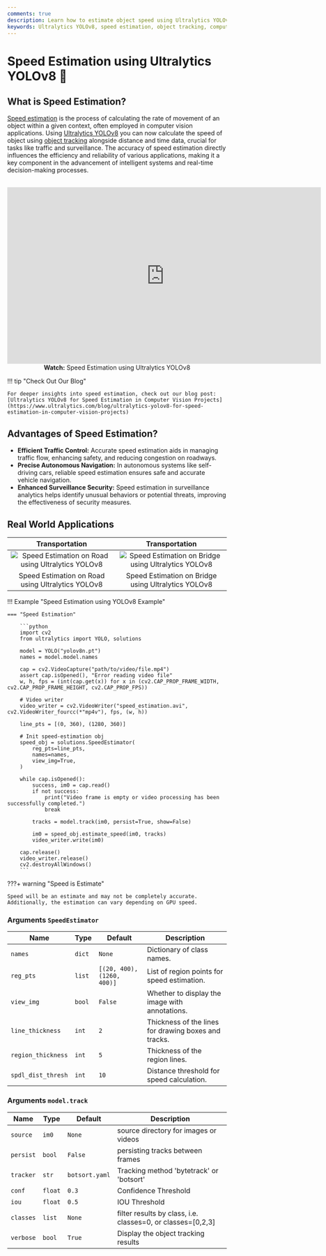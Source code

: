 ```yaml
---
comments: true
description: Learn how to estimate object speed using Ultralytics YOLOv8 for applications in traffic control, autonomous navigation, and surveillance.
keywords: Ultralytics YOLOv8, speed estimation, object tracking, computer vision, traffic control, autonomous navigation, surveillance, security
---
```


# Speed Estimation using Ultralytics YOLOv8 🚀

## What is Speed Estimation?

[Speed estimation](https://www.ultralytics.com/blog/ultralytics-yolov8-for-speed-estimation-in-computer-vision-projects) is the process of calculating the rate of movement of an object within a given context, often employed in computer vision applications. Using [Ultralytics YOLOv8](https://github.com/ultralytics/ultralytics/) you can now calculate the speed of object using [object tracking](../modes/track.md) alongside distance and time data, crucial for tasks like traffic and surveillance. The accuracy of speed estimation directly influences the efficiency and reliability of various applications, making it a key component in the advancement of intelligent systems and real-time decision-making processes.

<p align="center">
  <br>
  <iframe loading="lazy" width="720" height="405" src="https://www.youtube.com/embed/rCggzXRRSRo"
    title="YouTube video player" frameborder="0"
    allow="accelerometer; autoplay; clipboard-write; encrypted-media; gyroscope; picture-in-picture; web-share"
    allowfullscreen>
  </iframe>
  <br>
  <strong>Watch:</strong> Speed Estimation using Ultralytics YOLOv8
</p>

!!! tip "Check Out Our Blog"

    For deeper insights into speed estimation, check out our blog post: [Ultralytics YOLOv8 for Speed Estimation in Computer Vision Projects](https://www.ultralytics.com/blog/ultralytics-yolov8-for-speed-estimation-in-computer-vision-projects)

## Advantages of Speed Estimation?

- **Efficient Traffic Control:** Accurate speed estimation aids in managing traffic flow, enhancing safety, and reducing congestion on roadways.
- **Precise Autonomous Navigation:** In autonomous systems like self-driving cars, reliable speed estimation ensures safe and accurate vehicle navigation.
- **Enhanced Surveillance Security:** Speed estimation in surveillance analytics helps identify unusual behaviors or potential threats, improving the effectiveness of security measures.

## Real World Applications

|                                                                     Transportation                                                                      |                                                                      Transportation                                                                       |
|:-------------------------------------------------------------------------------------------------------------------------------------------------------:|:---------------------------------------------------------------------------------------------------------------------------------------------------------:|
| ![Speed Estimation on Road using Ultralytics YOLOv8](https://github.com/RizwanMunawar/ultralytics/assets/62513924/c8a0fd4a-d394-436d-8de3-d5b754755fc7) | ![Speed Estimation on Bridge using Ultralytics YOLOv8](https://github.com/RizwanMunawar/ultralytics/assets/62513924/cee10e02-b268-4304-b73a-5b9cb42da669) |
|                                                    Speed Estimation on Road using Ultralytics YOLOv8                                                    |                                                    Speed Estimation on Bridge using Ultralytics YOLOv8                                                    |

!!! Example "Speed Estimation using YOLOv8 Example"

    === "Speed Estimation"

        ```python
        import cv2
        from ultralytics import YOLO, solutions

        model = YOLO("yolov8n.pt")
        names = model.model.names

        cap = cv2.VideoCapture("path/to/video/file.mp4")
        assert cap.isOpened(), "Error reading video file"
        w, h, fps = (int(cap.get(x)) for x in (cv2.CAP_PROP_FRAME_WIDTH, cv2.CAP_PROP_FRAME_HEIGHT, cv2.CAP_PROP_FPS))

        # Video writer
        video_writer = cv2.VideoWriter("speed_estimation.avi", cv2.VideoWriter_fourcc(*"mp4v"), fps, (w, h))

        line_pts = [(0, 360), (1280, 360)]

        # Init speed-estimation obj
        speed_obj = solutions.SpeedEstimator(
            reg_pts=line_pts,
            names=names,
            view_img=True,
        )

        while cap.isOpened():
            success, im0 = cap.read()
            if not success:
                print("Video frame is empty or video processing has been successfully completed.")
                break

            tracks = model.track(im0, persist=True, show=False)

            im0 = speed_obj.estimate_speed(im0, tracks)
            video_writer.write(im0)

        cap.release()
        video_writer.release()
        cv2.destroyAllWindows()
        ```

???+ warning "Speed is Estimate"

    Speed will be an estimate and may not be completely accurate. Additionally, the estimation can vary depending on GPU speed.

### Arguments `SpeedEstimator`

| Name               | Type   | Default                    | Description                                          |
|--------------------|--------|----------------------------|------------------------------------------------------|
| `names`            | `dict` | `None`                     | Dictionary of class names.                           |
| `reg_pts`          | `list` | `[(20, 400), (1260, 400)]` | List of region points for speed estimation.          |
| `view_img`         | `bool` | `False`                    | Whether to display the image with annotations.       |
| `line_thickness`   | `int`  | `2`                        | Thickness of the lines for drawing boxes and tracks. |
| `region_thickness` | `int`  | `5`                        | Thickness of the region lines.                       |
| `spdl_dist_thresh` | `int`  | `10`                       | Distance threshold for speed calculation.            |

### Arguments `model.track`

| Name      | Type    | Default        | Description                                                 |
|-----------|---------|----------------|-------------------------------------------------------------|
| `source`  | `im0`   | `None`         | source directory for images or videos                       |
| `persist` | `bool`  | `False`        | persisting tracks between frames                            |
| `tracker` | `str`   | `botsort.yaml` | Tracking method 'bytetrack' or 'botsort'                    |
| `conf`    | `float` | `0.3`          | Confidence Threshold                                        |
| `iou`     | `float` | `0.5`          | IOU Threshold                                               |
| `classes` | `list`  | `None`         | filter results by class, i.e. classes=0, or classes=[0,2,3] |
| `verbose` | `bool`  | `True`         | Display the object tracking results                         |
